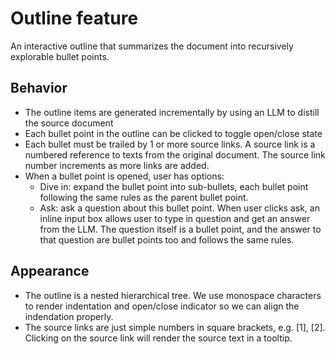 # Outline feature

An interactive outline that summarizes the document into recursively explorable bullet points.

## Behavior

- The outline items are generated incrementally by using an LLM to distill the source document
- Each bullet point in the outline can be clicked to toggle open/close state
- Each bullet must be trailed by 1 or more source links. A source link is a numbered reference to texts from the original document. The source link number increments as more links are added.
- When a bullet point is opened, user has options:
  - Dive in: expand the bullet point into sub-bullets, each bullet point following the same rules as the parent bullet point.
  - Ask: ask a question about this bullet point. When user clicks ask, an inline input box allows user to type in question and get an answer from the LLM. The question itself is a bullet point, and the answer to that question are bullet points too and follows the same rules.

## Appearance

- The outline is a nested hierarchical tree. We use monospace characters to render indentation and open/close indicator so we can align the indendation properly.
- The source links are just simple numbers in square brackets, e.g. [1], [2]. Clicking on the source link will render the source text in a tooltip.
